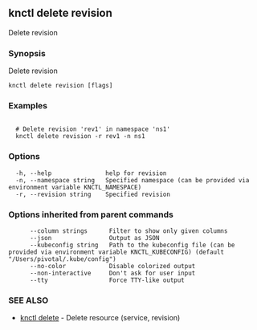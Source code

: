 ## knctl delete revision

Delete revision

### Synopsis

Delete revision

```
knctl delete revision [flags]
```

### Examples

```

  # Delete revision 'rev1' in namespace 'ns1'
  knctl delete revision -r rev1 -n ns1
```

### Options

```
  -h, --help               help for revision
  -n, --namespace string   Specified namespace (can be provided via environment variable KNCTL_NAMESPACE)
  -r, --revision string    Specified revision
```

### Options inherited from parent commands

```
      --column strings      Filter to show only given columns
      --json                Output as JSON
      --kubeconfig string   Path to the kubeconfig file (can be provided via environment variable KNCTL_KUBECONFIG) (default "/Users/pivotal/.kube/config")
      --no-color            Disable colorized output
      --non-interactive     Don't ask for user input
      --tty                 Force TTY-like output
```

### SEE ALSO

* [knctl delete](knctl_delete.md)	 - Delete resource (service, revision)

